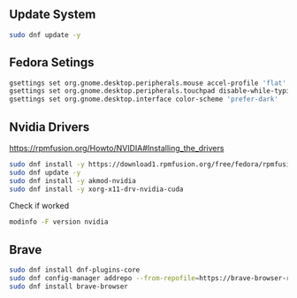 ## Update System
```bash
sudo dnf update -y
```

## Fedora Setings
```bash
gsettings set org.gnome.desktop.peripherals.mouse accel-profile 'flat'
gsettings set org.gnome.desktop.peripherals.touchpad disable-while-typing false
gsettings set org.gnome.desktop.interface color-scheme 'prefer-dark'
```

## Nvidia Drivers
https://rpmfusion.org/Howto/NVIDIA#Installing_the_drivers
```bash
sudo dnf install -y https://download1.rpmfusion.org/free/fedora/rpmfusion-free-release-$(rpm -E %fedora).noarch.rpm https://download1.rpmfusion.org/nonfree/fedora/rpmfusion-nonfree-release-$(rpm -E %fedora).noarch.rpm
sudo dnf update -y
sudo dnf install -y akmod-nvidia
sudo dnf install -y xorg-x11-drv-nvidia-cuda
```
Check if worked
```bash
modinfo -F version nvidia
```
## Brave
```bash
sudo dnf install dnf-plugins-core
sudo dnf config-manager addrepo --from-repofile=https://brave-browser-rpm-release.s3.brave.com/brave-browser.repo
sudo dnf install brave-browser
```
